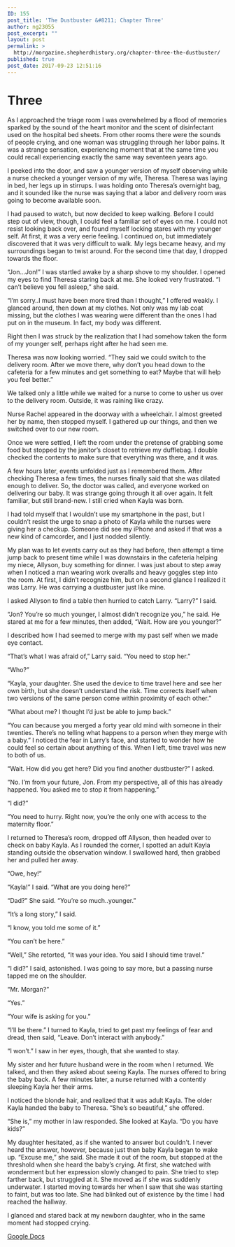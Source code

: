 ```yaml
---
ID: 155
post_title: 'The Dustbuster &#8211; Chapter Three'
author: ng23055
post_excerpt: ""
layout: post
permalink: >
  http://morgazine.shepherdhistory.org/chapter-three-the-dustbuster/
published: true
post_date: 2017-09-23 12:51:16
---
```

<h1>Three</h1>
As I approached the triage room I was overwhelmed by a flood of memories sparked by the sound of the heart monitor and the scent of disinfectant used on the hospital bed sheets. From other rooms there were the sounds of people crying, and one woman was struggling through her labor pains. It was a strange sensation, experiencing moment that at the same time you could recall experiencing exactly the same way seventeen years ago.

I peeked into the door, and saw a younger version of myself observing while a nurse checked a younger version of my wife, Theresa. Theresa was laying in bed, her legs up in stirrups. I was holding onto Theresa’s overnight bag, and it sounded like the nurse was saying that a labor and delivery room was going to become available soon.

I had paused to watch, but now decided to keep walking. Before I could step out of view, though, I could feel a familiar set of eyes on me. I could not resist looking back over, and found myself locking stares with my younger self. At first, it was a very eerie feeling. I continued on, but immediately discovered that it was very difficult to walk. My legs became heavy, and my surroundings began to twist around. For the second time that day, I dropped towards the floor.

“Jon...Jon!” I was startled awake by a sharp shove to my shoulder. I opened my eyes to find Theresa staring back at me. She looked very frustrated. “I can’t believe you fell asleep,” she said.

“I’m sorry..I must have been more tired than I thought,” I offered weakly. I glanced around, then down at my clothes. Not only was my lab coat missing, but the clothes I was wearing were different than the ones I had put on in the museum. In fact, my body was different.

Right then I was struck by the realization that I had somehow taken the form of my younger self, perhaps right after he had seen me.

Theresa was now looking worried. “They said we could switch to the delivery room. After we move there, why don’t you head down to the cafeteria for a few minutes and get something to eat? Maybe that will help you feel better.”

We talked only a little while we waited for a nurse to come to usher us over to the delivery room. Outside, it was raining like crazy.

Nurse Rachel appeared in the doorway with a wheelchair. I almost greeted her by name, then stopped myself. I gathered up our things, and then we switched over to our new room.

Once we were settled, I left the room under the pretense of grabbing some food but stopped by the janitor’s closet to retrieve my dufflebag. I double checked the contents to make sure that everything was there, and it was.

A few hours later, events unfolded just as I remembered them. After checking Theresa a few times, the nurses finally said that she was dilated enough to deliver. So, the doctor was called, and everyone worked on delivering our baby. It was strange going through it all over again. It felt familiar, but still brand-new. I still cried when Kayla was born.

I had told myself that I wouldn’t use my smartphone in the past, but I couldn’t resist the urge to snap a photo of Kayla while the nurses were giving her a checkup. Someone did see my iPhone and asked if that was a new kind of camcorder, and I just nodded silently.

My plan was to let events carry out as they had before, then attempt a time jump back to present time while I was downstairs in the cafeteria helping my niece, Allyson, buy something for dinner. I was just about to step away when I noticed a man wearing work overalls and heavy goggles step into the room. At first, I didn’t recognize him, but on a second glance I realized it was Larry. He was carrying a dustbuster just like mine.

I asked Allyson to find a table then hurried to catch Larry. “Larry?” I said.

“Jon? You’re so much younger, I almost didn’t recognize you,” he said. He stared at me for a few minutes, then added, “Wait. How are you younger?”

I described how I had seemed to merge with my past self when we made eye contact.

“That’s what I was afraid of,” Larry said. “You need to stop her.”

“Who?”

“Kayla, your daughter. She used the device to time travel here and see her own birth, but she doesn’t understand the risk. Time corrects itself when two versions of the same person come within proximity of each other.”

“What about me? I thought I’d just be able to jump back.”

“You can because you merged a forty year old mind with someone in their twenties. There’s no telling what happens to a person when they merge with a baby.” I noticed the fear in Larry’s face, and started to wonder how he could feel so certain about anything of this. When I left, time travel was new to both of us.

“Wait. How did you get here? Did you find another dustbuster?” I asked.

“No. I’m from your future, Jon. From my perspective, all of this has already happened. You asked me to stop it from happening.”

“I did?”

“You need to hurry. Right now, you’re the only one with access to the maternity floor.”

I returned to Theresa’s room, dropped off Allyson, then headed over to check on baby Kayla. As I rounded the corner, I spotted an adult Kayla standing outside the observation window. I swallowed hard, then grabbed her and pulled her away.

“Owe, hey!”

“Kayla!” I said. “What are you doing here?”

“Dad?” She said. “You’re so much..younger.”

“It’s a long story,” I said.

“I know, you told me some of it.”

“You can’t be here.”

“Well,” She retorted, “It was your idea. You said I should time travel.”

“I did?” I said, astonished. I was going to say more, but a passing nurse tapped me on the shoulder.

“Mr. Morgan?”

“Yes.”

“Your wife is asking for you.”

“I’ll be there.” I turned to Kayla, tried to get past my feelings of fear and dread, then said, “Leave. Don’t interact with anybody.”

“I won’t.” I saw in her eyes, though, that she wanted to stay.

My sister and her future husband were in the room when I returned. We talked, and then they asked about seeing Kayla. The nurses offered to bring the baby back. A few minutes later, a nurse returned with a contently sleeping Kayla her their arms.

I noticed the blonde hair, and realized that it was adult Kayla. The older Kayla handed the baby to Theresa. “She’s so beautiful,” she offered.

“She is,” my mother in law responded. She looked at Kayla. “Do you have kids?”

My daughter hesitated, as if she wanted to answer but couldn’t. I never heard the answer, however, because just then baby Kayla began to wake up. “Excuse me,” she said. She made it out of the room, but stopped at the threshold when she heard the baby’s crying. At first, she watched with wonderment but her expression slowly changed to pain. She tried to step farther back, but struggled at it. She moved as if she was suddenly underwater. I started moving towards her when I saw that she was starting to faint, but was too late. She had blinked out of existence by the time I had reached the hallway.

I glanced and stared back at my newborn daughter, who in the same moment had stopped crying.

<a href="https://docs.google.com/document/d/1dNF-r-k5AnZiSA_TDASxoLTOKzYpuLySSXCf9ZxLdHA/edit?usp=sharing">Google Docs</a>